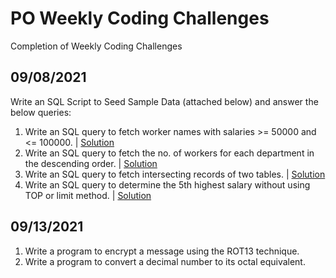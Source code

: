 # PO Weekly Coding Challenges
Completion of Weekly Coding Challenges

## 09/08/2021
Write an SQL Script to Seed Sample Data (attached below) and answer the below queries:
  1. Write an SQL query to fetch worker names with salaries >= 50000 and <= 100000. | [Solution](https://github.com/ajang06/POWeeklyCoding/blob/d2d9d6df03b8eefdb66c10e65bf64fa6ba2d3c99/Week1/1.sql)
  2. Write an SQL query to fetch the no. of workers for each department in the descending order. | [Solution](https://github.com/ajang06/POWeeklyCoding/blob/d2d9d6df03b8eefdb66c10e65bf64fa6ba2d3c99/Week1/2.sql)
  3. Write an SQL query to fetch intersecting records of two tables. | [Solution](https://github.com/ajang06/POWeeklyCoding/blob/d2d9d6df03b8eefdb66c10e65bf64fa6ba2d3c99/Week1/3.sql)
  4. Write an SQL query to determine the 5th highest salary without using TOP or limit method. | [Solution](https://github.com/ajang06/POWeeklyCoding/blob/d2d9d6df03b8eefdb66c10e65bf64fa6ba2d3c99/Week1/4.sql)

## 09/13/2021
  1. Write a program to encrypt a message using the ROT13 technique.
  2. Write a program to convert a decimal number to its octal equivalent. 
